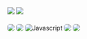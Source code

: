 <div>
    <a href="https://www.instagram.com/deveduardoalves/"></a>
    <img name="Stats" src="https://github-readme-stats.vercel.app/api?username=EduardoAlvesNeto&count_private=true&show_icons=true&theme=synthwave"></img>
    <img name="Langs" src="https://github-readme-stats.vercel.app/api/top-langs/?username=EduardoAlvesNeto&layout=compact&theme=synthwave"></img>
</div>
<div><br>
    <img align="center" style="border-radius:5px;" src="https://img.shields.io/badge/HTML5-E34F26?style=for-the-badge&logo=html5&logoColor=white"></img>
    <img align="center" style="border-radius:5px;" src="https://img.shields.io/badge/CSS3-1572B6?style=for-the-badge&logo=css3&logoColor=white"></img>
    <img align="center" style="border-radius:5px;" alt="Javascript" src="https://img.shields.io/badge/JavaScript-F7DF1E?style=for-the-badge&logo=javascript&logoColor=black"></img>
    <img align="center" style="border-radius:5px;" src="https://img.shields.io/badge/React-20232A?style=for-the-badge&logo=react&logoColor=61DAFB"></img>
    <img align="center" style="border-radius:5px;" src="https://img.shields.io/badge/Node.js-43853D?style=for-the-badge&logo=node.js&logoColor=white"></img>
</div>
